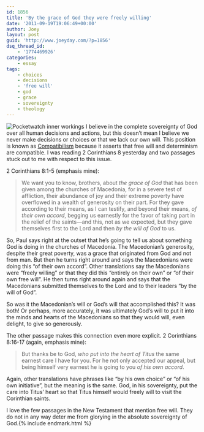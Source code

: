 ```yaml
---
id: 1856
title: 'By the grace of God they were freely willing'
date: '2011-09-19T19:06:49+00:00'
author: Joey
layout: post
guid: 'http://www.joeyday.com/?p=1856'
dsq_thread_id:
    - '1774469926'
categories:
    - essay
tags:
    - choices
    - decisions
    - 'free will'
    - god
    - grace
    - sovereignty
    - theology
---
```


![Pocketwatch inner workings](http://joeyday.com/wp-content/uploads/2011/09/1132717_b16d46fc7c-150x150.jpg "Pocketwatch inner workings") I believe in the complete sovereignty of God over all human decisions and actions, but this doesn’t mean I believe we never make decisions or choices or that we lack our own will. This position is known as [Compatibilism](http://en.wikipedia.org/wiki/Compatibilism) because it asserts that free will and determinism are compatible. I was reading 2 Corinthians 8 yesterday and two passages stuck out to me with respect to this issue.

2 Corinthians 8:1-5 (emphasis mine):

> We want you to know, brothers, about *the grace of God* that has been given among the churches of Macedonia, for in a severe test of affliction, their abundance of joy and their extreme poverty have overflowed in a wealth of generosity on their part. For they gave according to their means, as I can testify, and beyond their means, *of their own accord*, begging us earnestly for the favor of taking part in the relief of the saints—and this, not as we expected, but they gave themselves first to the Lord and then *by the will of God* to us.

So, Paul says right at the outset that he’s going to tell us about something God is doing in the churches of Macedonia. The Macedonian’s generosity, despite their great poverty, was a grace that originated from God and not from man. But then he turns right around and says the Macedonians were doing this “of their own accord”. Other translations say the Macedonians were “freely willing” or that they did this “entirely on their own” or “of their own free will”. He then turns right around again and says that the Macedonians submitted themselves to the Lord and to their leaders “by the will of God”.

So was it the Macedonian’s will or God’s will that accomplished this? It was both! Or perhaps, more accurately, it was ultimately God’s will to put it into the minds and hearts of the Macedonians so that they would will, even delight, to give so generously.

The other passage makes this connection even more explicit. 2 Corinthians 8:16-17 (again, emphasis mine):

> But thanks be to God, *who put into the heart of Titus* the same earnest care I have for you. For he not only accepted our appeal, but being himself very earnest he is going to you *of his own accord*.

Again, other translations have phrases like “by his own choice” or “of his own initiative”, but the meaning is the same. God, in his sovereignty, put the care into Titus’ heart so that Titus himself would freely will to visit the Corinthian saints.

I love the few passages in the New Testament that mention free will. They do not in any way deter me from glorying in the absolute sovereignty of God.{% include endmark.html %}